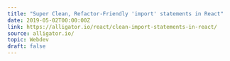 ```yaml
---
title: "Super Clean, Refactor-Friendly 'import' statements in React"
date: 2019-05-02T00:00:00Z
link: https://alligator.io/react/clean-import-statements-in-react/
source: alligator.io/
topic: Webdev
draft: false
---
```

